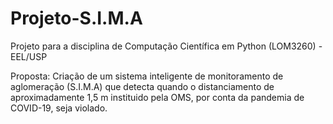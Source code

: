 # Projeto-S.I.M.A
Projeto para a disciplina de Computação Científica em Python (LOM3260) - EEL/USP

Proposta: Criação de um sistema inteligente de monitoramento de aglomeração (S.I.M.A) que detecta quando o distanciamento
de aproximadamente 1,5 m instituido pela OMS, por conta da pandemia de COVID-19, seja violado.

